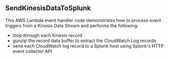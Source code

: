 ## SendKinesisDataToSplunk
This AWS Lambda event handler code demonstrates how to process event triggers from a Kinesis Data Stream and performs the following:
* loop through each Kinesis record
* gunzip the record data buffer to extract the CloudWatch Log records
* send each CloudWatch log record to a Splunk host using Splunk's HTTP event collector API

